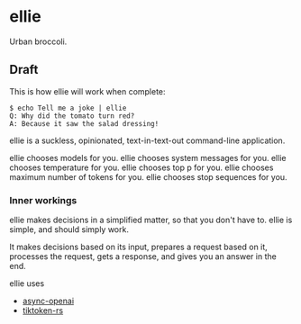 # ellie

Urban broccoli.

## Draft

This is how ellie will work when complete:

```console
$ echo Tell me a joke | ellie
Q: Why did the tomato turn red?
A: Because it saw the salad dressing!
```

ellie is a suckless,
opinionated,
text-in-text-out command-line application.

ellie chooses models for you.
ellie chooses system messages for you.
ellie chooses temperature for you.
ellie chooses top p for you.
ellie chooses maximum number of tokens for you.
ellie chooses stop sequences for you.

### Inner workings

ellie makes decisions in a simplified matter,
so that you don't have to.
ellie is simple,
and should simply work.

It makes decisions based on its input,
prepares a request based on it,
processes the request,
gets a response,
and gives you an answer in the end. 

ellie uses
- [async-openai](https://crates.io/crates/async-openai)
- [tiktoken-rs](https://crates.io/crates/tiktoken-rs)